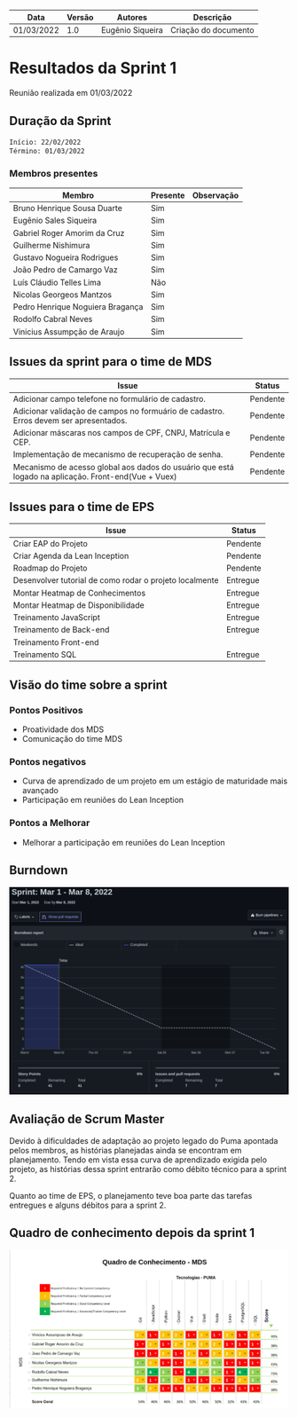 | Data | Versão | Autores | Descrição |
|--|--|--|--|
| 01/03/2022 | 1.0 | Eugênio Siqueira | Criação do documento |

# Resultados da Sprint 1
Reunião realizada em 01/03/2022

## Duração da Sprint
    Início: 22/02/2022
    Término: 01/03/2022

### Membros presentes
| Membro | Presente | Observação |
| ------ | -------- | ---------- |
| Bruno Henrique Sousa Duarte      | Sim |  |
| Eugênio Sales Siqueira           | Sim |  |
| Gabriel Roger Amorim da Cruz     | Sim |  |
| Guilherme Nishimura              | Sim |  |
| Gustavo Nogueira Rodrigues       | Sim |  |
| João Pedro de Camargo Vaz        | Sim |  |
| Luís Cláudio Telles Lima         | Não |  |
| Nicolas Georgeos Mantzos         | Sim |  |
| Pedro Henrique Noguiera Bragança | Sim |  |
| Rodolfo Cabral Neves             | Sim |  |
| Vinicius Assumpção de Araujo     | Sim |  |

## Issues da sprint para o time de MDS

| Issue | Status |
| -- | -- |
| Adicionar campo telefone no formulário de cadastro.  | Pendente |
| Adicionar validação de campos no formuário de cadastro. Erros devem ser apresentados. | Pendente |
| Adicionar máscaras nos campos de CPF, CNPJ, Matrícula e CEP. | Pendente |
| Implementação de mecanismo de recuperação de senha. | Pendente |
| Mecanismo de acesso global aos dados do usuário que está logado na aplicação. Front-end(Vue + Vuex)  | Pendente |

## Issues para o time de EPS

| Issue | Status |
|--|--|
| Criar EAP do Projeto  | Pendente |
| Criar Agenda da Lean Inception | Pendente |
| Roadmap do Projeto | Pendente |
| Desenvolver tutorial de como rodar o projeto localmente | Entregue |
| Montar Heatmap de Conhecimentos | Entregue |
| Montar Heatmap de Disponibilidade | Entregue |
| Treinamento JavaScript | Entregue |
| Treinamento de Back-end | Entregue |
| Treinamento Front-end |  |
| Treinamento SQL | Entregue |


## Visão do time sobre a sprint
### Pontos Positivos
* Proatividade dos MDS
* Comunicação do time MDS

### Pontos negativos
* Curva de aprendizado de um projeto em um estágio de maturidade mais avançado
* Participação em reuniões do Lean Inception

### Pontos a Melhorar
* Melhorar a participação em reuniões do Lean Inception

## Burndown
![](../assets/burndown/burndown-sprint-1.png)

## Avaliação de Scrum Master

Devido à dificuldades de adaptação ao projeto legado do Puma apontada pelos membros, as histórias planejadas ainda se encontram em planejamento. Tendo em vista essa curva de aprendizado exigida pelo projeto, as histórias dessa sprint entrarão como débito técnico para a sprint 2. 

Quanto ao time de EPS, o planejamento teve boa parte das tarefas entregues e alguns débitos para a sprint 2.

## Quadro de conhecimento depois da sprint 1

![](../assets/conhecimento/sprint1.png)